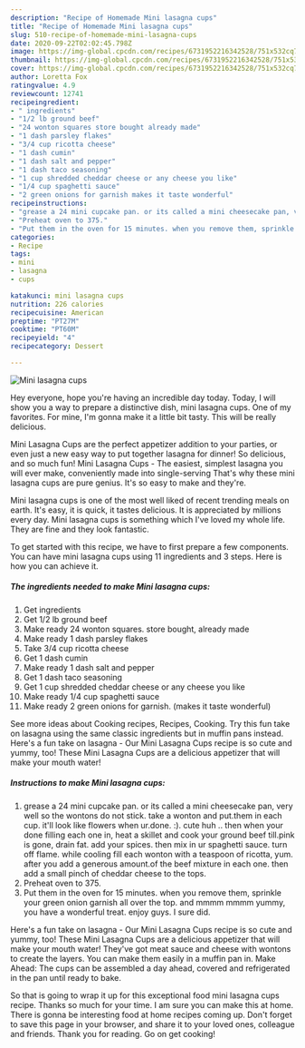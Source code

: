 ```yaml
---
description: "Recipe of Homemade Mini lasagna cups"
title: "Recipe of Homemade Mini lasagna cups"
slug: 510-recipe-of-homemade-mini-lasagna-cups
date: 2020-09-22T02:02:45.798Z
image: https://img-global.cpcdn.com/recipes/6731952216342528/751x532cq70/mini-lasagna-cups-recipe-main-photo.jpg
thumbnail: https://img-global.cpcdn.com/recipes/6731952216342528/751x532cq70/mini-lasagna-cups-recipe-main-photo.jpg
cover: https://img-global.cpcdn.com/recipes/6731952216342528/751x532cq70/mini-lasagna-cups-recipe-main-photo.jpg
author: Loretta Fox
ratingvalue: 4.9
reviewcount: 12741
recipeingredient:
- " ingredients"
- "1/2 lb ground beef"
- "24 wonton squares store bought already made"
- "1 dash parsley flakes"
- "3/4 cup ricotta cheese"
- "1 dash cumin"
- "1 dash salt and pepper"
- "1 dash taco seasoning"
- "1 cup shredded cheddar cheese or any cheese you like"
- "1/4 cup spaghetti sauce"
- "2 green onions for garnish makes it taste wonderful"
recipeinstructions:
- "grease a 24 mini cupcake pan. or its called a mini cheesecake pan, very well so the wontons do not stick. take a wonton and put.them in each cup. it&#39;ll look like flowers when ur.done. :). cute huh .. then when your done filling each one in, heat a skillet and cook your ground beef till.pink is gone, drain fat. add your spices. then mix in ur spaghetti sauce. turn off flame. while cooling fill each wonton with a teaspoon of ricotta, yum. after you add a generous amount.of the beef mixture in each one. then add a small pinch of cheddar cheese to the tops."
- "Preheat oven to 375."
- "Put them in the oven for 15 minutes. when you remove them, sprinkle your green onion garnish all over the top. and mmmm mmmm yummy, you have a wonderful treat. enjoy guys. I sure did."
categories:
- Recipe
tags:
- mini
- lasagna
- cups

katakunci: mini lasagna cups 
nutrition: 226 calories
recipecuisine: American
preptime: "PT27M"
cooktime: "PT60M"
recipeyield: "4"
recipecategory: Dessert

---
```



![Mini lasagna cups](https://img-global.cpcdn.com/recipes/6731952216342528/751x532cq70/mini-lasagna-cups-recipe-main-photo.jpg)

Hey everyone, hope you're having an incredible day today. Today, I will show you a way to prepare a distinctive dish, mini lasagna cups. One of my favorites. For mine, I'm gonna make it a little bit tasty. This will be really delicious.

Mini Lasagna Cups are the perfect appetizer addition to your parties, or even just a new easy way to put together lasagna for dinner! So delicious, and so much fun! Mini Lasagna Cups - The easiest, simplest lasagna you will ever make, conveniently made into single-serving That&#39;s why these mini lasagna cups are pure genius. It&#39;s so easy to make and they&#39;re.

Mini lasagna cups is one of the most well liked of recent trending meals on earth. It's easy, it is quick, it tastes delicious. It is appreciated by millions every day. Mini lasagna cups is something which I've loved my whole life. They are fine and they look fantastic.


To get started with this recipe, we have to first prepare a few components. You can have mini lasagna cups using 11 ingredients and 3 steps. Here is how you can achieve it.

<!--inarticleads1-->

##### The ingredients needed to make Mini lasagna cups:

1. Get  ingredients
1. Get 1/2 lb ground beef
1. Make ready 24 wonton squares. store bought, already made
1. Make ready 1 dash parsley flakes
1. Take 3/4 cup ricotta cheese
1. Get 1 dash cumin
1. Make ready 1 dash salt and pepper
1. Get 1 dash taco seasoning
1. Get 1 cup shredded cheddar cheese or any cheese you like
1. Make ready 1/4 cup spaghetti sauce
1. Make ready 2 green onions for garnish. (makes it taste wonderful)


See more ideas about Cooking recipes, Recipes, Cooking. Try this fun take on lasagna using the same classic ingredients but in muffin pans instead. Here&#39;s a fun take on lasagna - Our Mini Lasagna Cups recipe is so cute and yummy, too! These Mini Lasagna Cups are a delicious appetizer that will make your mouth water! 

<!--inarticleads2-->

##### Instructions to make Mini lasagna cups:

1. grease a 24 mini cupcake pan. or its called a mini cheesecake pan, very well so the wontons do not stick. take a wonton and put.them in each cup. it&#39;ll look like flowers when ur.done. :). cute huh .. then when your done filling each one in, heat a skillet and cook your ground beef till.pink is gone, drain fat. add your spices. then mix in ur spaghetti sauce. turn off flame. while cooling fill each wonton with a teaspoon of ricotta, yum. after you add a generous amount.of the beef mixture in each one. then add a small pinch of cheddar cheese to the tops.
1. Preheat oven to 375.
1. Put them in the oven for 15 minutes. when you remove them, sprinkle your green onion garnish all over the top. and mmmm mmmm yummy, you have a wonderful treat. enjoy guys. I sure did.


Here&#39;s a fun take on lasagna - Our Mini Lasagna Cups recipe is so cute and yummy, too! These Mini Lasagna Cups are a delicious appetizer that will make your mouth water! They&#39;ve got meat sauce and cheese with wontons to create the layers. You can make them easily in a muffin pan in. Make Ahead: The cups can be assembled a day ahead, covered and refrigerated in the pan until ready to bake. 

So that is going to wrap it up for this exceptional food mini lasagna cups recipe. Thanks so much for your time. I am sure you can make this at home. There is gonna be interesting food at home recipes coming up. Don't forget to save this page in your browser, and share it to your loved ones, colleague and friends. Thank you for reading. Go on get cooking!
